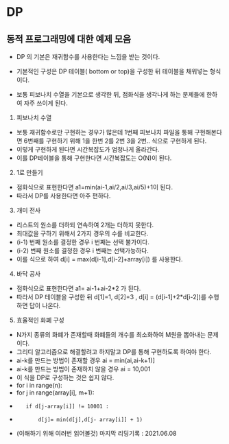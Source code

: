 # DP
## 동적 프로그래밍에 대한 예제 모음
- DP 의 기본은 재귀함수를 사용한다는 느낌을 받는 것이다.
- 기본적인 구성은 DP 테이블( bottom or top)을 구성한 뒤 테이블을 채워넣는 형식이다.

- 보통 피보나치 수열을 기본으로 생각한 뒤, 점화식을 생각나게 하는 문제들에 한하여 자주 쓰이게 된다.

1. 피보나치 수열
- 보통 재귀함수로만 구현하는 경우가 많은데 1번째 피보나치 파일을 통해 구현해본다면 6번째를 구현하기 위해 1을 한번 2를 2번 3을 2번.. 식으로 구현하게 된다.
- 이렇게 구현하게 된다면 시간복잡도가 엄청나게 올라간다.
- 이를 DP테이블을 통해 구현한다면 시간복잡도는 O(N)이 된다.

2. 1로 만들기
- 점화식으로 표현한다면 a1=min(ai-1,ai/2,ai/3,ai/5)+1이 된다.
- 따라서 DP를 사용한다면 아주 편하다.

3. 개미 전사
- 리스트의 원소를 더하되 연속하여 2개는 더하지 못한다.
- 최대값을 구하기 위해서 2가지 경우의 수를 비교한다.
- (i-1) 번째 원소를 결정한 경우 i 번째는 선택 불가이다.
- (i-2) 번째 원소를 결정한 경우 i 번째는 선택가능하다.
- 이를 식으로 하여 d[i] = max(d[i-1],d[i-2]+array[i]) 를 사용한다.

4. 바닥 공사
- 점화식으로 표현한다면 a1= ai-1+ai-2*2 가 된다.
- 따라서 DP 테이블을 구성한 뒤 d[1]=1, d[2]=3 , d[i] = (d[i-1]+2*d[i-2])를 수행하면 답이 나온다.

5. 효율적인 화폐 구성
- N가지 종류의 화폐가 존재할때 화폐들의 개수를 최소화하여 M원을 뽑아내는 문제이다.
- 그리디 알고리즘으로 해결할려고 하지말고 DP를 통해 구현하도록 하여야 한다.
- ai-k를 만드는 방법이 존재할 경우 ai = min(ai,ai-k+1)]
- ai-k를 만드는 방법이 존재하지 않을 경우 ai = 10,001
- 이 식을 DP로 구성하는 것은 쉽지 않다.
- for i in range(n):
-    for j in range(array[i], m+1):
-        if d[j-array[i]] != 10001 :
-            d[j]= min(d[j],d[j- array[i]] + 1)
- (이해하기 위해 여러번 읽어볼것) 마지막 리딩기록 : 2021.06.08
